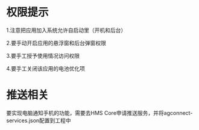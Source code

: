 # 权限提示

1.注意把应用加入系统允许自启动里（开机和后台）

2.要手动开启应用的悬浮窗和后台弹窗权限

3.要手工授予使用情况访问权限

4.要手工关闭该应用的电池优化项


# 推送相关
要实现电脑通知手机的功能，需要去HMS Core申请推送服务，并将agconnect-services.json配置到工程中

